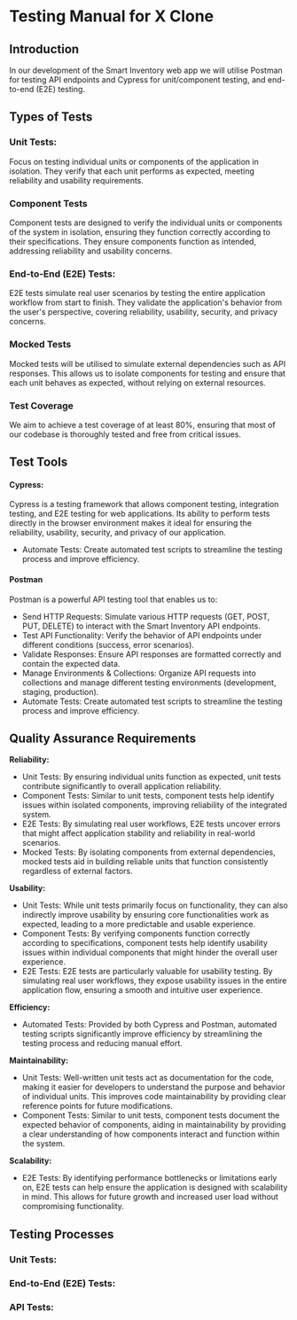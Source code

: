 # Testing Manual for X Clone

## Introduction

In our development of the Smart Inventory web app we will utilise Postman for testing API endpoints and Cypress for unit/component testing, and end-to-end (E2E) testing. 

## Types of Tests

### Unit Tests: 

Focus on testing individual units or components of the application in isolation. They verify that each unit performs as expected, meeting reliability and usability requirements.

### Component Tests

Component tests are designed to verify the individual units or components of the system in isolation, ensuring they function correctly according to their specifications. They ensure components function as intended, addressing reliability and usability concerns.

### End-to-End (E2E) Tests: 

E2E tests simulate real user scenarios by testing the entire application workflow from start to finish. They validate the application's behavior from the user's perspective, covering reliability, usability, security, and privacy concerns.

### Mocked Tests

Mocked tests will be utilised to simulate external dependencies such as API responses. This allows us to isolate components for testing and ensure that each unit behaves as expected, without relying on external resources.

### Test Coverage

We aim to achieve a test coverage of at least 80%, ensuring that most of our codebase is thoroughly tested and free from critical issues.

## Test Tools

#### Cypress: 

Cypress is a testing framework that allows component testing, integration testing, and E2E testing for web applications. Its ability to perform tests directly in the browser environment makes it ideal for ensuring the reliability, usability, security, and privacy of our application.
* Automate Tests: Create automated test scripts to streamline the testing process and improve efficiency.

#### Postman
Postman is a powerful API testing tool that enables us to:
* Send HTTP Requests: Simulate various HTTP requests (GET, POST, PUT, DELETE) to interact with the Smart Inventory API endpoints.
* Test API Functionality: Verify the behavior of API endpoints under different conditions (success, error scenarios).
* Validate Responses: Ensure API responses are formatted correctly and contain the expected data.
* Manage Environments & Collections: Organize API requests into collections and manage different testing environments (development, staging, production).
* Automate Tests: Create automated test scripts to streamline the testing process and improve efficiency.

## Quality Assurance Requirements

**Reliability:**
* Unit Tests: By ensuring individual units function as expected, unit tests contribute significantly to overall application reliability.
* Component Tests: Similar to unit tests, component tests help identify issues within isolated components, improving reliability of the integrated system.
* E2E Tests: By simulating real user workflows, E2E tests uncover errors that might affect application stability and reliability in real-world scenarios.
* Mocked Tests: By isolating components from external dependencies, mocked tests aid in building reliable units that function consistently regardless of external factors.

**Usability:**
* Unit Tests: While unit tests primarily focus on functionality, they can also indirectly improve usability by ensuring core functionalities work as expected, leading to a more predictable and usable experience.
* Component Tests: By verifying components function correctly according to specifications, component tests help identify usability issues within individual components that might hinder the overall user experience.
* E2E Tests: E2E tests are particularly valuable for usability testing. By simulating real user workflows, they expose usability issues in the entire application flow, ensuring a smooth and intuitive user experience.

**Efficiency:**
* Automated Tests: Provided by both Cypress and Postman, automated testing scripts significantly improve efficiency by streamlining the testing process and reducing manual effort.

**Maintainability:**
* Unit Tests: Well-written unit tests act as documentation for the code, making it easier for developers to understand the purpose and behavior of individual units. This improves code maintainability by providing clear reference points for future modifications.
* Component Tests: Similar to unit tests, component tests document the expected behavior of components, aiding in maintainability by providing a clear understanding of how components interact and function within the system.

**Scalability:**
* E2E Tests: By identifying performance bottlenecks or limitations early on, E2E tests can help ensure the application is designed with scalability in mind. This allows for future growth and increased user load without compromising functionality.

## Testing Processes
### Unit Tests:
### End-to-End (E2E) Tests:
### API Tests:
